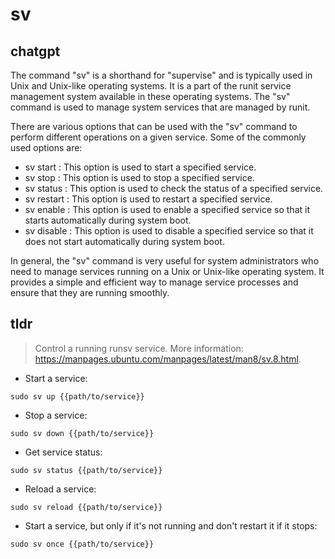 # sv 
## chatgpt 
The command "sv" is a shorthand for "supervise" and is typically used in Unix and Unix-like operating systems. It is a part of the runit service management system available in these operating systems. The "sv" command is used to manage system services that are managed by runit.

There are various options that can be used with the "sv" command to perform different operations on a given service. Some of the commonly used options are:

- sv start <service-name>: This option is used to start a specified service.
- sv stop <service-name>: This option is used to stop a specified service.
- sv status <service-name>: This option is used to check the status of a specified service.
- sv restart <service-name>: This option is used to restart a specified service.
- sv enable <service-name>: This option is used to enable a specified service so that it starts automatically during system boot.
- sv disable <service-name>: This option is used to disable a specified service so that it does not start automatically during system boot.

In general, the "sv" command is very useful for system administrators who need to manage services running on a Unix or Unix-like operating system. It provides a simple and efficient way to manage service processes and ensure that they are running smoothly. 

## tldr 
 
> Control a running runsv service.
> More information: <https://manpages.ubuntu.com/manpages/latest/man8/sv.8.html>.

- Start a service:

`sudo sv up {{path/to/service}}`

- Stop a service:

`sudo sv down {{path/to/service}}`

- Get service status:

`sudo sv status {{path/to/service}}`

- Reload a service:

`sudo sv reload {{path/to/service}}`

- Start a service, but only if it's not running and don't restart it if it stops:

`sudo sv once {{path/to/service}}`
